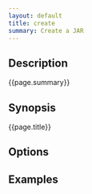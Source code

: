 ```yaml
---
layout: default
title: create 
summary: Create a JAR                                 
---
```


## Description

{{page.summary}}

## Synopsis

{{page.title}}

## Options

## Examples